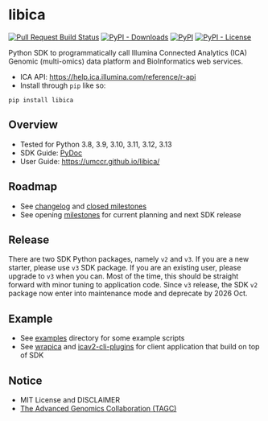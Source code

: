 # libica

[![Pull Request Build Status](https://github.com/umccr/libica/workflows/Pull%20Request%20Build/badge.svg)](https://github.com/umccr/libica/actions) 
[![PyPI - Downloads](https://img.shields.io/pypi/dm/libica?style=flat)](https://pypistats.org/packages/libica) 
[![PyPI](https://img.shields.io/pypi/v/libica?style=flat)](https://pypi.org/project/libica) 
[![PyPI - License](https://img.shields.io/pypi/l/libica?style=flat)](https://opensource.org/licenses/MIT)

Python SDK to programmatically call Illumina Connected Analytics (ICA) Genomic (multi-omics) data platform and BioInformatics web services.

- ICA API: https://help.ica.illumina.com/reference/r-api
- Install through ``pip`` like so:
```commandline
pip install libica
```

## Overview

- Tested for Python 3.8, 3.9, 3.10, 3.11, 3.12, 3.13
- SDK Guide: [PyDoc](https://umccr.github.io/libica/libica/)
- User Guide: https://umccr.github.io/libica/

## Roadmap

- See [changelog](https://github.com/umccr/libica/blob/main/CHANGELOG.md) and [closed milestones](https://github.com/umccr/libica/milestones?state=closed)
- See opening [milestones](https://github.com/umccr/libica/milestones) for current planning and next SDK release

## Release

There are two SDK Python packages, namely `v2` and `v3`. If you are a new starter, please use `v3` SDK package. If you are an existing user, please upgrade to `v3` when you can. Most of the time, this should be straight forward with minor tuning to application code. Since `v3` release, the SDK `v2` package now enter into maintenance mode and deprecate by 2026 Oct.

## Example

- See [examples](https://github.com/umccr/libica/tree/main/examples) directory for some example scripts
- See [wrapica](https://github.com/umccr/wrapica) and [icav2-cli-plugins](https://github.com/umccr/icav2-cli-plugins) for client application that build on top of SDK

## Notice

- MIT License and DISCLAIMER
- [The Advanced Genomics Collaboration (TAGC)](https://www.tagcaustralia.com)
